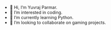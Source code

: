 - 👋 Hi, I’m Yuvraj Parmar.
- 👀 I’m interested in coding.
- 🌱 I’m currently learning Python.
- 💞️ I’m looking to collaborate on gaming projects.

<!---
ydparmar/ydparmar is a ✨ special ✨ repository because its `README.md` (this file) appears on your GitHub profile.
You can click the Preview link to take a look at your changes.
--->
